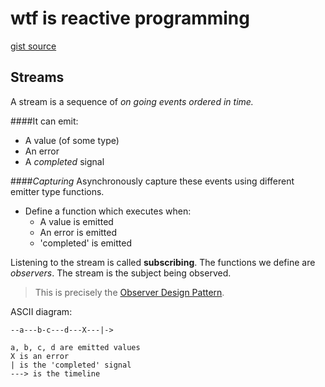 # wtf is reactive programming

[gist source](https://gist.github.com/staltz/868e7e9bc2a7b8c1f754)

## Streams
A stream is a sequence of *on going events ordered in time.* 

####It can emit:

* A value (of some type)
* An error
* A _completed_ signal

####_Capturing_
Asynchronously capture these events using different emitter type functions. 

* Define a function which executes when:
  * A value is emitted
  * An error is emitted
  * 'completed' is emitted

Listening to the stream is called **subscribing**.
The functions we define are _observers_.
The stream is the subject being observed. 
> This is precisely the [Observer Design Pattern](https://en.wikipedia.org/wiki/Observer_pattern).

ASCII diagram:

```
--a---b-c---d---X---|->

a, b, c, d are emitted values
X is an error
| is the 'completed' signal
---> is the timeline
```




